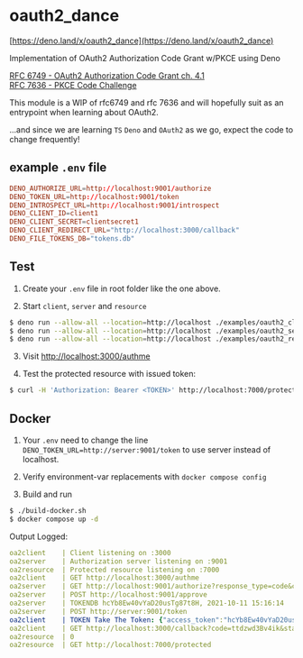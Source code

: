 # oauth2_dance

[https://deno.land/x/oauth2_dance](https://deno.land/x/oauth2_dance)

Implementation of OAuth2 Authorization Code Grant w/PKCE using Deno

[RFC 6749 - OAuth2 Authorization Code Grant ch. 4.1](https://datatracker.ietf.org/doc/html/rfc6749#section-4.1)<br/>[RFC 7636 - PKCE Code Challenge](https://datatracker.ietf.org/doc/html/rfc7636)

This module is a WIP of rfc6749 and rfc 7636 and will hopefully suit as an entrypoint when learning about OAuth2.

...and since we are learning `TS` `Deno` and `OAuth2` as we go, expect the code to change frequently!

## example `.env` file
```conf
DENO_AUTHORIZE_URL=http://localhost:9001/authorize
DENO_TOKEN_URL=http://localhost:9001/token
DENO_INTROSPECT_URL=http://localhost:9001/introspect
DENO_CLIENT_ID=client1
DENO_CLIENT_SECRET=clientsecret1
DENO_CLIENT_REDIRECT_URL="http://localhost:3000/callback"
DENO_FILE_TOKENS_DB="tokens.db"
```

## Test

1. Create your `.env` file in root folder like the one above.

2. Start `client`, `server` and `resource` 

```sh
$ deno run --allow-all --location=http://localhost ./examples/oauth2_client.ts
$ deno run --allow-all --location=http://localhost ./examples/oauth2_server.ts
$ deno run --allow-all --location=http://localhost ./examples/oauth2_resource.ts
```

3. Visit [http://localhost:3000/authme](http://localhost:3000/authme)

4. Test the protected resource with issued token:
```sh
$ curl -H 'Authorization: Bearer <TOKEN>' http://localhost:7000/protected
```

## Docker

1. Your `.env` need to change the line `DENO_TOKEN_URL=http://server:9001/token` to use server instead of localhost.

2. Verify environment-var replacements with `docker compose config`

3. Build and run

```sh
$ ./build-docker.sh
$ docker compose up -d
```

Output Logged:
```yml
oa2client    | Client listening on :3000
oa2server    | Authorization server listening on :9001
oa2resource  | Protected resource listening on :7000
oa2client    | GET http://localhost:3000/authme
oa2server    | GET http://localhost:9001/authorize?response_type=code&client_id=oauth-client-1&redirect_uri=http%3A%2F%2Flocalhost%3A3000%2Fcallback&state=X1GCu7df&scope=foo&code_challenge=%2FREQgseA8M5EMoMON6TfYQzQ%2FxxxSloFBYnNHAVnjS4%3D&code_challenge_method=S256
oa2server    | POST http://localhost:9001/approve
oa2server    | TOKENDB hcYb8Ew40vYaD20usTg87t8H, 2021-10-11 15:16:14
oa2server    | POST http://server:9001/token
oa2client    | TOKEN Take The Token: {"access_token":"hcYb8Ew40vYaD20usTg87t8H","token_type":"Bearer","expires_in":600}
oa2client    | GET http://localhost:3000/callback?code=ttdzwd3Bv4ik&state=X1GCu7df
oa2resource  | 0
oa2resource  | GET http://localhost:7000/protected

```

